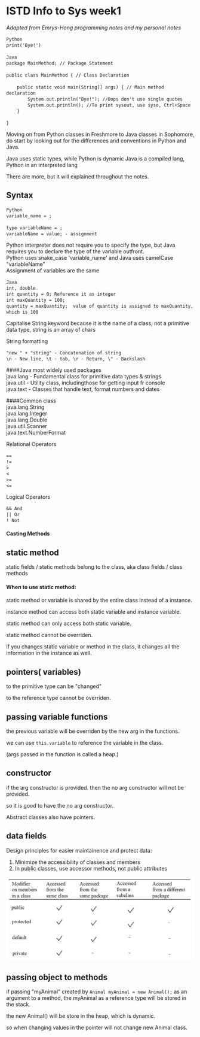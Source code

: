 # ISTD Info to Sys week1
*Adapted from Emrys-Hong programming notes and my personal notes*

```
Python
print('Bye!')

Java
package MainMethod; // Package Statement

public class MainMethod { // Class Declaration
	
	public static void main(String[] args) { // Main method declaration
		System.out.println("Bye!"); //Oops don't use single quotes
		System.out.println(); //To print sysout, use syso, Ctrl+Space
	}

}
```

Moving on from Python classes in Freshmore to Java classes in Sophomore, do start by looking out for the differences and conventions
in Python and Java.

Java uses static types, while Python is dynamic
Java is a compiled lang, Python in an interpreted lang

There are more, but it will explained throughout the notes.

## Syntax
```
Python
variable_name = ;

type variableName = ;
variableName = value; - assignment
```

Python interpreter does not require you to specify the type, but Java requires you to declare the type of the variable outfront.<br>
Python uses snake_case 'variable_name' and Java uses camelCase "variableName"<br>
Assignment of variables are the same

```
Java
int, double
int quantity = 0; Reference it as integer
int maxQuantity = 100;
quantity = maxQuantity;  value of quantity is assigned to maxQuantity, which is 100
```

Capitalise String keyword because it is the name of a class, not a primitive data type, string is an array of chars

String formatting
```
"new " + "string" - Concatenation of string
\n - New line, \t - tab, \r - Return, \" - Backslash
```

####Java most widely used packages<br>
java.lang - Fundamental class for primitive data types & strings<br>
java.util - Utility class, includingthose for getting input fr console<br>
java.text - Classes that handle text, format numbers and dates<br>

####Common class<br>
java.lang.String<br>
java.lang.Integer<br>
java.lang.Double<br>
java.util.Scanner<br>
java.text.NumberFormat<br>

Relational Operators
```
==
!=
>
<
>=
<=
```
Logical Operators
```
&& And
|| Or
! Not
```


#### Casting Methods


## static method
static fields / static methods belong to the class, aka class fields / class methods

#### When to use static method:

static method or variable is shared by the entire class instead of a instance.

instance method can access both static variable and instance variable.

static method can only access both static variable.

static method cannot be overriden.

if you changes static variable or method in the class, it changes all the information in the instance as well.

## pointers( variables)
to the primitive type can be "changed"

to the reference type cannot be overriden.

## passing variable functions
the previous variable will be overriden by the new arg in the functions.

we can use ```this.variable``` to reference the variable in the class.

(args passed in the function is called a heap.)

## constructor
if the arg constructor is provided. then the no arg constructor will not be provided.

so it is good to have the no arg constructor.

Abstract classes also have pointers.


## data fields
Design principles for easier maintainence and protect data:
1. Minimize the accessibility of classes and members
2. In public classes, use accessor methods, not public attributes

![visibility modifiers](https://github.com/Emrys-Hong/programming_notes/blob/master/java/Info_to_Sys_notes/VisibilityModifiers.png)

## passing object to methods
if passing "myAnimal" created by ```Animal myAnimal = new Animal();``` as an argument to a method, the myAnimal as a reference type will be stored in the stack.

the new Animal() will be store in the heap, which is dynamic.

so when changing values in the pointer will not change new Animal class.